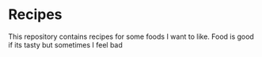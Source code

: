 # Recipes

This repository contains recipes for some foods I want to like.
Food is good if its tasty but sometimes I feel bad
